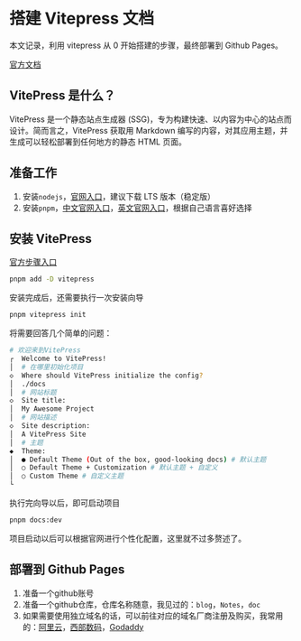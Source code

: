 # 搭建 Vitepress 文档

本文记录，利用 vitepress 从 0 开始搭建的步骤，最终部署到 Github Pages。

[官方文档](https://vitepress.dev/zh/guide/what-is-vitepress)

## VitePress 是什么？

VitePress 是一个静态站点生成器 (SSG)，专为构建快速、以内容为中心的站点而设计。简而言之，VitePress 获取用 Markdown 编写的内容，对其应用主题，并生成可以轻松部署到任何地方的静态 HTML 页面。

## 准备工作

1. 安装`nodejs`，[官网入口](https://nodejs.org)，建议下载 LTS 版本（稳定版）
2. 安装`pnpm`，[中文官网入口](https://www.pnpm.cn)，[英文官网入口](https://pnpm.io/)，根据自己语言喜好选择

## 安装 VitePress

[官方步骤入口](https://vitepress.dev/zh/guide/getting-started)

```sh
pnpm add -D vitepress
```

安装完成后，还需要执行一次安装向导

```sh
pnpm vitepress init
```

将需要回答几个简单的问题：

```sh
# 欢迎来到VitePress
┌  Welcome to VitePress!
│  # 在哪里初始化项目
◇  Where should VitePress initialize the config?
│  ./docs
│  # 网站标题
◇  Site title:
│  My Awesome Project
│  # 网站描述
◇  Site description:
│  A VitePress Site
│  # 主题
◆  Theme:
│  ● Default Theme (Out of the box, good-looking docs) # 默认主题
│  ○ Default Theme + Customization # 默认主题 + 自定义
│  ○ Custom Theme # 自定义主题
└
```

执行完向导以后，即可启动项目

```sh
pnpm docs:dev
```

项目启动以后可以根据官网进行个性化配置，这里就不过多赘述了。

## 部署到 Github Pages

1. 准备一个github账号
2. 准备一个github仓库，仓库名称随意，我见过的：`blog`，`Notes`，`doc`
3. 如果需要使用独立域名的话，可以前往对应的域名厂商注册及购买，我常用的：[阿里云](https://wanwang.aliyun.com/domain/searchresult/)，[西部数码](https://www.west.cn/services/domain/)，[Godaddy](https://dcc.godaddy.com/)

